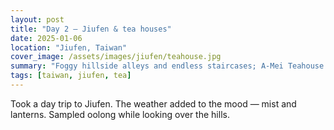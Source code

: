 ```yaml
---
layout: post
title: "Day 2 — Jiufen & tea houses"
date: 2025-01-06
location: "Jiufen, Taiwan"
cover_image: /assets/images/jiufen/teahouse.jpg
summary: "Foggy hillside alleys and endless staircases; A‑Mei Teahouse lived up to the hype."
tags: [taiwan, jiufen, tea]
---
```


Took a day trip to Jiufen. The weather added to the mood — mist and lanterns. Sampled oolong while looking over the hills.
